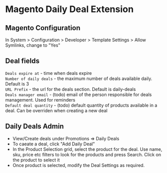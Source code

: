 Magento Daily Deal Extension
======

Magento Configuration
-----------------------
In System > Configuration > Developer > Template Settings > Allow Symlinks, change to "Yes"

Deal fields
-----------------
`Deals expire at` - time when deals expire  
`Number of daily deals` - the maximum number of deals available daily. Default is 3  
`URL Prefix` - the url for the deals section. Default is daily-deals  
`Deals manager email` - (todo) email of the person responsible for deals management. Used for reminders  
`Default deal quantity` - (todo) default quantity of products available in a deal. Can be overriden when creating a new deal  

Daily Deals Admin 
-----------------
* View/Create deals under Promotions => Daily Deals
* To caeate a deal, click "Add Daily Deal"
* In the Product Selection grid, select the product for the deal. Use name, sku, price etc filters to look for the products and press Search. Click on the product to select it
* Once product is selected, modify the Deal Settings as required. 